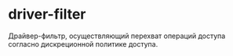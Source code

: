 # driver-filter
Драйвер-фильтр, осуществляющий перехват операций доступа согласно дискреционной политике доступа.
